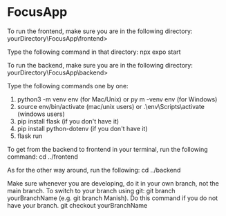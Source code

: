 # FocusApp
To run the frontend, make sure you are in the following directory:
yourDirectory\FocusApp\frontend>

Type the following command in that directory:
npx expo start

To run the backend, make sure you are in the following directory:
yourDirectory\FocusApp\backend>

Type the following commands one by one:
1. python3 -m venv env (for Mac/Unix) or py m -venv env (for Windows)
2. source env/bin/activate (mac/unix users) or .\env\Scripts\activate (windows users)
3. pip install flask (if you don't have it)
4. pip install python-dotenv (if you don't have it)
5. flask run

To get from the backend to frontend in your terminal, run the following command:
cd ../frontend

As for the other way around, run the following:
cd ../backend

Make sure whenever you are developing, do it in your own branch, not the main branch.
To switch to your branch using git:
git branch yourBranchName (e.g. git branch Manish). Do this command if you do not have your branch.
git checkout yourBranchName